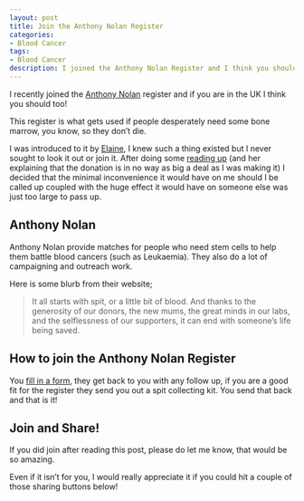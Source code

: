 ```yaml
---
layout: post
title: Join the Anthony Nolan Register
categories:
- Blood Cancer
tags:
- Blood Cancer
description: I joined the Anthony Nolan Register and I think you should too.
---
```

I recently joined the [Anthony Nolan](http://anthonynolan.org) register and if you are in the UK I think you should too!

This register is what gets used if people desperately need some bone marrow, you know, so they don’t die. 

I was introduced to it by [Elaine](https://twitter.com/kittylainey), I knew such a thing existed but I never sought to look it out or join it. After doing some [reading up](http://anthonynolan.org/8-ways-you-could-save-life/donate-your-stem-cells/donating-bone-marrow-painful) (and her explaining that the donation is in no way as big a deal as I was making it) I decided that the minimal inconvenience it would have on me should I be called up coupled with the huge effect it would have on someone else was just too large to pass up.

## Anthony Nolan

Anthony Nolan provide matches for people who need stem cells to help them battle blood cancers (such as Leukaemia). They also do a lot of campaigning and outreach work.

Here is some blurb from their website;

> It all starts with spit, or a little bit of blood. And thanks to the generosity of our donors, the new mums, the great minds in our labs, and the selflessness of our supporters, it can end with someone’s life being saved.

## How to join the Anthony Nolan Register

You [fill in a form](http://anthonynolan.org/8-ways-you-could-save-life/donate-your-stem-cells), they get back to you with any follow up, if you are a good fit for the register they send you out a spit collecting kit. You send that back and that is it!

## Join and Share!

If you did join after reading this post, please do let me know, that would be so amazing.  
  
Even if it isn’t for you, I would really appreciate it if you could hit a couple of those sharing buttons below!

